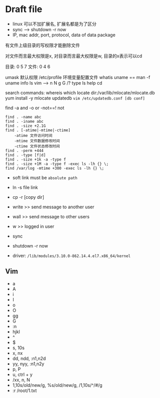 # Draft file

- linux 可以不加扩展名, 扩展名都是为了区分
- sync --> shutdown -r now
- IP, mac addr, port, protocol, data of data package

有文件上级目录的写权限才能删除文件

对文件而言最大权限是x, 对目录而言最大权限是w, 目录的x表示可以cd

目录: 0 5 7 
文件: 0 4 6 

umask 默认权限
/etc/profile 环境变量配置文件
whatis uname == man -f uname 
info ls
vim --> n N g G /? 
type ls
help cd

search commands:
whereis 
which
locate dir:/var/lib/mlocate/mlocate.db 
    yum install -y mlocate 
    updatedb
    `vim /etc/updatedb.conf [db conf]`

find
    -a   and
    -o   or
    -not==! not

    find . -name abc
    find . -iname abc
    find . -size +2.1G
    find . [-atime|-mtime|-ctime]
        -atime 文件访问时间
        -mtime 文件数据修改时间
        -ctime 文件状态修改时间 
    find . -perm +444
    find . -type [f|d]
    find . -size +1k -a -type f
    find . -size +1M -a -type f -exec ls -lh {} \;
    find /var/log -mtime +300 -exec ls -lh {} \;

- soft link must be `absolute path`
- ln -s file link
- cp -r [copy dir]
  
- write >> send message to another user
- wall >> send message to other users
- w >> logged in user
- sync
- shutdown -r now

- driver: `/lib/modules/3.10.0-862.14.4.el7.x86_64/kernel`


## Vim
  - a
  - A
  - i
  - I
  - o
  - O
  - gg
  - G
  - :n
  - hjkl
  - ^
  - $
  - s, 10s
  - x, nx
  - dd, ndd, :n1,n2d
  - yy, nyy, :n1,n2y
  - p, P
  - u, ctrl + y
  - /xx, n, N
  - 1,10s/old/new/g, %s/old/new/g, /1,10s/^/#/g
  - :r /root/1.txt